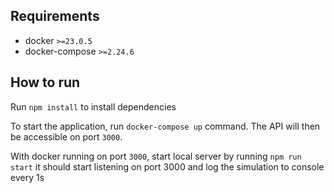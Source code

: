 ## Requirements
* docker `>=23.0.5`
* docker-compose `>=2.24.6`

## How to run
Run `npm install` to install dependencies 

To start the application, run `docker-compose up` command. The API will then be accessible on port `3000`.


With docker running on port `3000`, start local server by running `npm run start` it should start listening on port 3000 and log the simulation to console every 1s